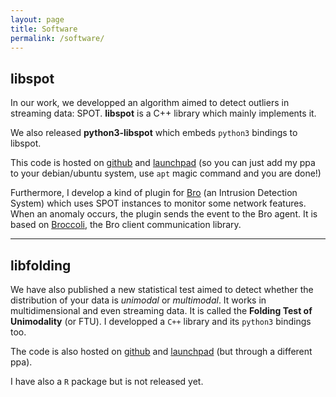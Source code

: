 ```yaml
---
layout: page
title: Software
permalink: /software/
---
```


<h2>libspot</h2>

In our work, we developped an algorithm aimed to detect outliers in streaming data: SPOT.
**libspot** is a C++ library which mainly implements it. 

We also released **python3-libspot** which embeds `python3` bindings to libspot.

This code is hosted on <a href="https://asiffer.github.io/libspot/">github</a> and <a href="https://launchpad.net/~asiffer/+archive/ubuntu/libspot">launchpad</a>
(so you can just add my ppa to your debian/ubuntu system, use `apt` magic command and you are done!)

Furthermore, I develop a kind of plugin for <a href="https://www.bro.org/">Bro</a> (an Intrusion Detection System) which uses SPOT instances to monitor some network features. When an anomaly occurs, the plugin sends the event to the Bro agent. It is based on <a href="https://www.bro.org/sphinx/components/broccoli/broccoli-manual.html">Broccoli</a>, the Bro client communication library.

---

<h2>libfolding</h2>

We have also published a new statistical test aimed to detect whether the distribution of your data is *unimodal* or *multimodal*. It works in multidimensional and even streaming data. It is called the **Folding Test of Unimodality** (or FTU). 
I developped a `C++` library and its `python3` bindings too.

The code is also hosted on <a href="https://github.com/asiffer/libfolding">github</a> and <a href="https://launchpad.net/~asiffer/+archive/ubuntu/libfolding">launchpad</a> (but through a different ppa).

I have also a `R` package but is not released yet.
